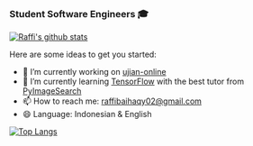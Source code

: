 ### Student Software Engineers 🎓

[![Raffi's github stats](https://github-readme-stats.vercel.app/api?username=raffibaihaqy02&show_icons=true&theme=tokyonight)](https://github.com/anuraghazra/github-readme-stats)

Here are some ideas to get you started:

- 🔭 I’m currently working on [ujian-online](https://github.com/raffibaihaqy02/CodeIgniter-with-MongoDB)
- 🌱 I’m currently learning [TensorFlow](https://www.tensorflow.org) with the best tutor from [PyImageSearch](https://www.pyimagesearch.com)
- 📫 How to reach me: raffibaihaqy02@gmail.com
- 😄 Language: Indonesian & English


[![Top Langs](https://github-readme-stats.vercel.app/api/top-langs/?username=raffibaihaqy02&layout=compact)](https://github.com/anuraghazra/github-readme-stats)
